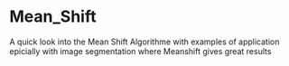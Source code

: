 # Mean_Shift
A quick look into the Mean Shift Algorithme with examples of application epicially with image segmentation where Meanshift gives great results
